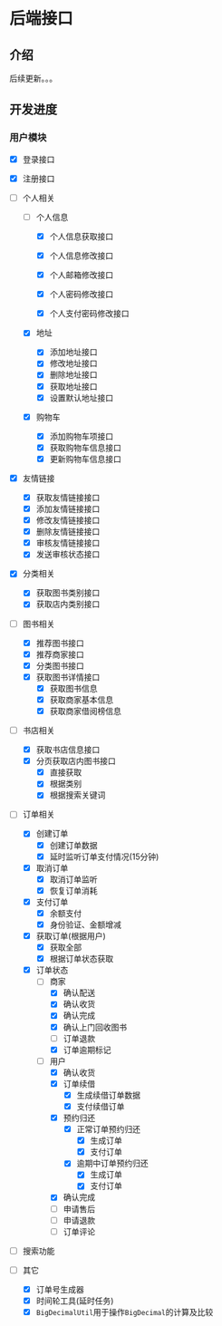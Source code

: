 # 后端接口

## 介绍

后续更新。。。

## 开发进度

### 用户模块

- [x] 登录接口
- [x] 注册接口
- [ ] 个人相关

  - [ ] 个人信息

    - [x] 个人信息获取接口

    - [x] 个人信息修改接口

    - [x] 个人邮箱修改接口

    - [x] 个人密码修改接口

    - [x] 个人支付密码修改接口
  - [x] 地址
    - [x] 添加地址接口
    - [x] 修改地址接口
    - [x] 删除地址接口
    - [x] 获取地址接口
    - [x] 设置默认地址接口
  - [x] 购物车
    - [x] 添加购物车项接口
    - [x] 获取购物车信息接口
    - [x] 更新购物车信息接口
- [x] 友情链接

  - [x] 获取友情链接接口
  - [x] 添加友情链接接口
  - [x] 修改友情链接接口
  - [x] 删除友情链接接口
  - [x] 审核友情链接接口
  - [x] 发送审核状态接口
- [x] 分类相关
  - [x] 获取图书类别接口
  - [x] 获取店内类别接口
- [ ] 图书相关
  - [x] 推荐图书接口
  - [x] 推荐商家接口
  - [x] 分类图书接口
  - [x] 获取图书详情接口
    - [x] 获取图书信息
    - [x] 获取商家基本信息
    - [x] 获取商家借阅榜信息
- [ ] 书店相关
  - [x] 获取书店信息接口
  - [x] 分页获取店内图书接口
    - [x] 直接获取
    - [x] 根据类别
    - [x] 根据搜索关键词
- [ ] 订单相关
  - [x] 创建订单
    - [x] 创建订单数据
    - [x] 延时监听订单支付情况(15分钟)
  - [x] 取消订单
    - [x] 取消订单监听
    - [x] 恢复订单消耗
  - [x] 支付订单
    - [x] 余额支付
    - [x] 身份验证、金额增减
  - [x] 获取订单(根据用户)
    - [x] 获取全部
    - [x] 根据订单状态获取
  - [x] 订单状态
    - [ ] 商家
      - [x] 确认配送
      - [x] 确认收货
      - [x] 确认完成
      - [x] 确认上门回收图书
      - [ ] 订单退款
      - [x] 订单逾期标记
    - [ ] 用户
      - [x] 确认收货
      - [x] 订单续借
        - [x] 生成续借订单数据
        - [x] 支付续借订单
      - [x] 预约归还
        - [x] 正常订单预约归还
          - [x] 生成订单
          - [x] 支付订单
        - [x] 逾期中订单预约归还
          - [x] 生成订单
          - [x] 支付订单
      - [x] 确认完成
      - [ ] 申请售后
      - [ ] 申请退款
      - [ ] 订单评论
- [ ] 搜索功能
- [ ] 其它
  - [x] 订单号生成器
  - [x] 时间轮工具(延时任务)
  - [x] `BigDecimalUtil`用于操作`BigDecimal`的计算及比较